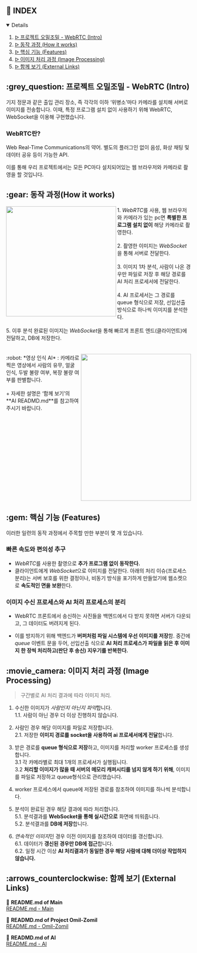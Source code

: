 ## :pencil: INDEX
<details open="open">
<ol>
<li><a href="#intro"> ᐅ  프로젝트 오밀조밀 - WebRTC (Intro)</a></li>
<li><a href="#mechanism"> ᐅ  동작 과정 (How it works)</a></li>
<li><a href="#features"> ᐅ  핵심 기능 (Features)</a></li>
<li><a href="#image-processing"> ᐅ  이미지 처리 과정 (Image Processing)</a></li>
<li><a href="#links"> ᐅ  함께 보기 (External Links)</a></li>
</ol>
</details>

<h2 id="intro"> :grey_question: 프로젝트 오밀조밀 - WebRTC (Intro)</h2>
기지 정문과 같은 출입 관리 장소, 즉 각각의 이하 ‘위병소’마다 카메라를 설치해 서버로 이미지를 전송합니다. 이때, 특정 프로그램 설치 없이 사용하기 위해 WebRTC, WebSocket을 이용해 구현했습니다.

### WebRTC란?
Web Real-Time Communications의 약어. 별도의 플러그인 없이 음성, 화상 채팅 및 데이터 공유 등이 가능한 API.

이를 통해 우리 프로젝트에서는 모든 PC마다 설치되어있는 웹 브라우저와 카메라로 촬영을 할 것입니다.

  
<h2 id="mechanism"> :gear: 동작 과정(How it works)</h2>
<img src="https://user-images.githubusercontent.com/59905641/198444532-6a9e04ca-22d7-4344-93df-5f3118bef4c1.png" align="left" width="300px" height="300px"/>
1. <i>WebRTC</i>를 사용, 웹 브라우저와 카메라가 있는 pc면 <b>특별한 프로그램 설치 없이</b> 해당 카메라로 촬영한다.<br></br>
2. 촬영한 이미지는 <i>WebSocket</i>을 통해 서버로 전달한다.<br><br/>
3. 이미지 1차 분석, 사람이 나온 경우만 파일로 저장 후 해당 경로를 AI 처리 프로세서에 전달한다.<br></br>
4. AI 프로세서는 그 경로를 queue 형식으로 저장, 선입선출 방식으로 하나씩 이미지를 분석한다.<br><br/>
5. 이후 분석 완료된 이미지는 <i>WebSocket</i>을 통해 빠르게 프론트 엔드(클라이언트)에 전달하고, DB에 저장한다.<br></br>

<br clear="left"/>

<img src="https://user-images.githubusercontent.com/59905641/198857296-d50d29d4-07e2-49b5-a9cc-48a7c7677181.gif" align="right" width="300" height="400"/>
 :robot: *영상 인식 AI* : 카메라로 찍은 영상에서 사람의 유무, 얼굴 인식, 두발 불량 여부, 복장 불량 여부를 판별합니다.<br></br>
 + 자세한 설명은 ‘함께 보기’의 **AI READMD.md**를 참고하여 주시기 바랍니다. <br></br>

<br clear="right"/>
  
<h2 id="features"> :gem: 핵심 기능 (Features)</h2>

이러한 일련의 동작 과정에서 주목할 만한 부분이 몇 개 있습니다.

### 빠른 속도와 편의성 추구

- <i>WebRTC</i>를 사용한 촬영으로 <b>추가 프로그램 없이 동작한다.</b>
- 클라이언트에게 <i>WebSocket</i>으로 이미지를 전달한다. 아래의 처리 이슈(프로세스 분리)는 서버 보호를 위한 결정이나, 비동기 방식을 포기하게 만들었기에 웹소켓으로 <b>속도적인 면을 보완</b>한다.

 
### 이미지 수신 프로세스와 AI 처리 프로세스의 분리

- WebRTC 프론트에서 송신하는 사진들을 백엔드에서 다 받지 못하면 서버가 다운되고, 그 데이터도 버려지게 된다.

 - 이를 방지하기 위해 백엔드가 <b>버퍼처럼 파일 시스템에 우선 이미지를 저장</b>함. 중간에 <i>queue</i> 이벤트 문을 두어, 선입선출 식으로 <b>AI 처리 프로세스가 파일을 읽은 후 이미지 한 장씩 처리하고(판단 후 송신) 지우기를 반복한다.</b>

  
<h2 id="image-processing"> :movie_camera: 이미지 처리 과정 (Image Processing)</h2>

>구간별로 AI 처리 결과에 따라 이미지 처리.
  

1. 수신한 이미지가 <i>사람인지 아닌지 파악</i>합니다.  
   1.1. 사람이 아닌 경우 더 이상 진행하지 않습니다.


2. 사람인 경우 해당 이미지를 파일로 저장합니다.  
   2.1. 저장한 <b>이미지 경로를 socket을 사용하여 ai 프로세서에게 전달</b>합니다.
  
  
3. 받은 경로를 <b>queue 형식으로 저장</b>하고, 이미지를 처리할 worker 프로세스를 생성합니다.  
   3.1 각 카메라별로 최대 1개의 프로세서가 실행됩니다.  
   3.2 <b>처리할 이미지가 많을 때 서버의 메모리 캐퍼시티를 넘지 않게 하기 위해</b>, 이미지를 파일로 저장하고 queue형식으로 관리했습니다.
  

4. worker 프로세스에서 queue에 저장된 경로를 참조하여 이미지를 하나씩 분석합니다.


5. 분석이 완료된 경우 해당 결과에 따라 처리합니다.  
   5.1. 분석결과를 <b>WebSocket을 통해 실시간으로</b> 화면에 띄워줍니다.  
   5.2. 분석결과를 <b>DB에 저장</b>합니다.


6. <i>연속적인 이미지</i>인 경우 이전 이미지를 참조하여 데이터를 갱신합니다.  
   6.1. 데이터가 <b>갱신된 경우만 DB에 접근</b>합니다.  
   6.2. 일정 시간 이상 <b>AI 처리결과가 동일한 경우 해당 사람에 대해 더이상 작업하지 않습니다.</b>

<h2 id="links"> :arrows_counterclockwise: 함께 보기 (External Links)</h2>


:arrow_down_small: <b>README.md of Main</b><br>
[README.md - Main](https://github.com/osamhack2022-v2/WEB_CLOUD_OmilZomil_NAVYeffect/blob/main/README.md)

:arrow_down_small: <b>READMD.md of Project Omil-Zomil</b><br>
[README.md - Omil-Zomil](https://github.com/osamhack2022-v2/WEB_CLOUD_OmilZomil_NAVYeffect/blob/main/omilzomil/Readme.md)

:arrow_down_small: <b>READMD.md of AI</b><br>
[README.md - AI](https://github.com/osamhack2022-v2/WEB_CLOUD_OmilZomil_NAVYeffect/blob/main/ai/OZEngine/readme.md)

